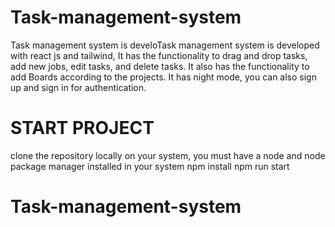 # Task-management-system
Task management system is develoTask management system is developed with react js and tailwind, It has the functionality to drag and drop tasks, add new jobs, edit tasks, and delete tasks. 
It also has the functionality to add Boards according to the projects. It has night mode, you can also sign up and sign in for authentication.

# START PROJECT
clone the repository locally on your system,  you must have a node and node package manager installed in your system
npm install
npm run start


# Task-management-system
